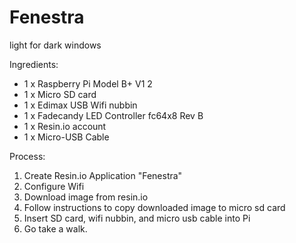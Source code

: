 # Fenestra
light for dark windows  

Ingredients:
* 1 x Raspberry Pi Model B+ V1 2  
* 1 x Micro SD card  
* 1 x Edimax USB Wifi nubbin  
* 1 x Fadecandy LED Controller fc64x8 Rev B  
* 1 x Resin.io account  
* 1 x Micro-USB Cable  

Process:  
1.  Create Resin.io Application "Fenestra"  
  1.  Configure Wifi  
  2.  Download image from resin.io  
  3.  Follow instructions to copy downloaded image to micro sd card  
  4.  Insert SD card, wifi nubbin, and micro usb cable into Pi
  5.  Go take a walk. 
